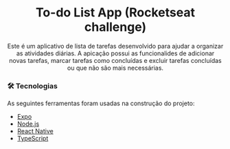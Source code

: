 <h1 align="center">To-do List App (Rocketseat challenge)</h1>

<p align="center">Este é um aplicativo de lista de tarefas desenvolvido para ajudar a organizar as atividades diárias. A apicação possui as funcionalides de adicionar novas tarefas, marcar tarefas como concluídas e excluir tarefas concluídas ou que não são mais necessárias.</p>

### 🛠 Tecnologias

As seguintes ferramentas foram usadas na construção do projeto:

- [Expo](https://expo.io/)
- [Node.js](https://nodejs.org/en/)
- [React Native](https://reactnative.dev/)
- [TypeScript](https://www.typescriptlang.org/)
